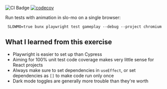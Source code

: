 ![CI Badge](https://github.com/castdin/reactic-tac-toe/actions/workflows/ci.yaml/badge.svg)
[![codecov](https://codecov.io/gh/castdin/reactic-tac-toe/graph/badge.svg?token=H0N7I73Y32)](https://codecov.io/gh/castdin/reactic-tac-toe)

Run tests with animation in slo-mo on a single browser:

```
 SLOWMO=true bunx playwright test gameplay --debug --project chromium
```

## What I learned from this exercise

- Playwright is easier to set up than Cypress
- Aiming for 100% unit test code coverage makes very little sense for React projects
- Always make sure to set dependencies in `useEffect`, or set dependencies as `[]` to make code run only once
- Dark mode toggles are generally more trouble than they're worth
